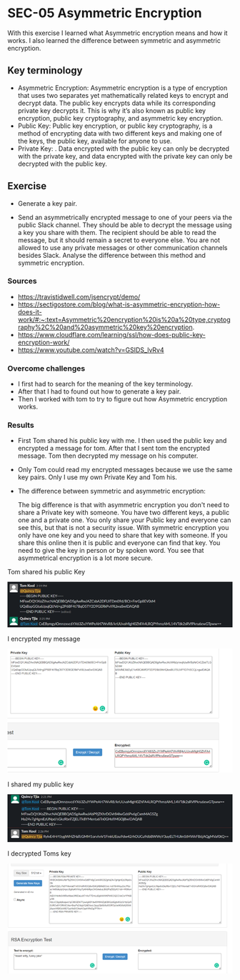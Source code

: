 # SEC-05 Asymmetric Encryption
With this exercise I learned what Asymmetric encryption means and how it works. I also learned the difference between symmetric and asymmetric encryption. 

## Key terminology
- Asymmetric Encryption: Asymmetric encryption is a type of encryption that uses two separates yet mathematically related keys to encrypt and decrypt data. The public key encrypts data while its corresponding private key decrypts it. This is why it’s also known as public key encryption, public key cryptography, and asymmetric key encryption.
- Public Key: Public key encryption, or public key cryptography, is a method of encrypting data with two different keys and making one of the keys, the public key, available for anyone to use. 
- Private Key: . Data encrypted with the public key can only be decrypted with the private key, and data encrypted with the private key can only be decrypted with the public key.
 
## Exercise
- Generate a key pair.

- Send an asymmetrically encrypted message to one of your peers via the public Slack channel. They should be able to decrypt the message using a key you share with them. The recipient should be able to read the message, but it should remain a secret to everyone else.
You are not allowed to use any private messages or other communication channels besides Slack. Analyse the difference between this method and symmetric encryption.

### Sources
- https://travistidwell.com/jsencrypt/demo/ 
- https://sectigostore.com/blog/what-is-asymmetric-encryption-how-does-it-work/#:~:text=Asymmetric%20encryption%20is%20a%20type,cryptography%2C%20and%20asymmetric%20key%20encryption. 
- https://www.cloudflare.com/learning/ssl/how-does-public-key-encryption-work/ 
- https://www.youtube.com/watch?v=GSIDS_lvRv4

### Overcome challenges
- I first had to search for the meaning of the key terminology. 
- After that I had to found out how to generate a key pair.
- Then I worked with tom to try to figure out how Asymmetric encryption works.

### Results
-  First Tom shared his public key with me. I then used the public key and encrypted a message for tom. After that I sent tom the encrypted message. Tom then decrypted my message on his computer. 
- Only Tom could read my encrypted messages because we use the same key pairs. Only I use my own Private Key and Tom his. 

- The difference between symmetric and asymmetric encryption: 

    The big difference is that with asymmetric encryption you don't need to share a Private key with someone. You have two different keys, a public one and a private one. You only share your Public key and everyone can see this, but that is not a security issue. With symmetric encryption you only have one key and you need to share that key with someone. If you share this online then it is public and everyone can find that key. You need to give the key in person or by spoken word. You see that asymmetrical encryption is a lot more secure. 


Tom shared his public Key

![SEC-05](../00_includes/SEC05-1.png)

I encrypted my message

![SEC-05](../00_includes/SEC05-2.png)

I shared my public key

![SEC-05](../00_includes/SEC05-3.png)

I decrypted Toms key

![SEC-05](../00_includes/SEC05-4.png)

 